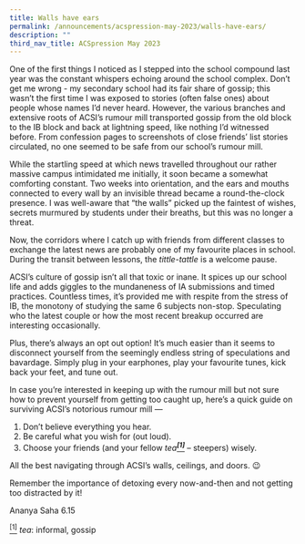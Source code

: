 ```yaml
---
title: Walls have ears
permalink: /announcements/acspression-may-2023/walls-have-ears/
description: ""
third_nav_title: ACSpression May 2023
---
```

<p>One of the first things I noticed as I stepped into the school compound last year was the constant whispers echoing around the school complex. Don’t get me wrong - my secondary school had its fair share of gossip; this wasn’t the first time I was exposed to stories (often false ones) about people whose names I’d never heard. However, the various branches and extensive roots of ACSI’s rumour mill transported gossip from the old block to the IB block and back at lightning speed, like nothing I’d witnessed before. From confession pages to screenshots of close friends’ list stories circulated, no one seemed to be safe from our school’s rumour mill.</p>
<p>While the startling speed at which news travelled throughout our rather massive campus intimidated me initially, it soon became a somewhat comforting constant. Two weeks into orientation, and the ears and mouths connected to every wall by an invisible thread became a round-the-clock presence. I was well-aware that “the walls” picked up the faintest of wishes, secrets murmured by students under their breaths, but this was no longer a threat.</p>
<p>Now, the corridors where I catch up with friends from different classes to exchange the latest news are probably one of my favourite places in school. During the transit between lessons, the <em>tittle-tattle</em> is a welcome pause.</p>
<p>ACSI’s culture of gossip isn’t all that toxic or inane. It spices up our school life and adds giggles to the mundaneness of IA submissions and timed practices. Countless times, it’s provided me with respite from the stress of IB, the monotony of studying the same 6 subjects non-stop. Speculating who the latest couple or how the most recent breakup occurred are interesting occasionally.</p>
<p>Plus, there’s always an opt out option! It’s much easier than it seems to disconnect yourself from the seemingly endless string of speculations and bavardage. Simply plug in your earphones, play your favourite tunes, kick back your feet, and tune out.</p>
<p>In case you’re interested in keeping up with the rumour mill but not sure how to prevent yourself from getting too caught up, here’s a quick guide on surviving ACSI’s notorious rumour mill —</p>
<ol>
<li>Don’t believe everything you hear.</li>
<li>Be careful what you wish for (out loud).</li>
<li>Choose your friends (and your fellow <em>tea<a name="_ftnref1" href="#_ftn1"><sup><strong>[1]</strong></sup></a></em> – steepers) wisely.</li>
</ol>
<p>All the best navigating through ACSI’s walls, ceilings, and doors. 😉</p>
<p>Remember the importance of detoxing every now-and-then and not getting too distracted by it!</p>
<p>Ananya Saha 6.15</p>
<p><a name="_ftn1" href="#_ftnref1"><sup>[1]</sup></a> <em>tea</em>: informal, gossip</p>